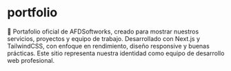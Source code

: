 # portfolio
🚀 Portafolio oficial de AFDSoftworks, creado para mostrar nuestros servicios, proyectos y equipo de trabajo. Desarrollado con Next.js y TailwindCSS, con enfoque en rendimiento, diseño responsive y buenas prácticas. Este sitio representa nuestra identidad como equipo de desarrollo web profesional.
